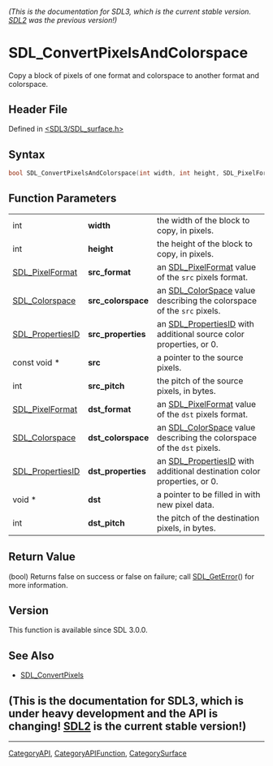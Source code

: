 ###### (This is the documentation for SDL3, which is the current stable version. [SDL2](https://wiki.libsdl.org/SDL2/) was the previous version!)
# SDL_ConvertPixelsAndColorspace

Copy a block of pixels of one format and colorspace to another format and colorspace.

## Header File

Defined in [<SDL3/SDL_surface.h>](https://github.com/libsdl-org/SDL/blob/main/include/SDL3/SDL_surface.h)

## Syntax

```c
bool SDL_ConvertPixelsAndColorspace(int width, int height, SDL_PixelFormat src_format, SDL_Colorspace src_colorspace, SDL_PropertiesID src_properties, const void *src, int src_pitch, SDL_PixelFormat dst_format, SDL_Colorspace dst_colorspace, SDL_PropertiesID dst_properties, void *dst, int dst_pitch);
```

## Function Parameters

|                                      |                    |                                                                                             |
| ------------------------------------ | ------------------ | ------------------------------------------------------------------------------------------- |
| int                                  | **width**          | the width of the block to copy, in pixels.                                                  |
| int                                  | **height**         | the height of the block to copy, in pixels.                                                 |
| [SDL_PixelFormat](SDL_PixelFormat)   | **src_format**     | an [SDL_PixelFormat](SDL_PixelFormat) value of the `src` pixels format.                     |
| [SDL_Colorspace](SDL_Colorspace)     | **src_colorspace** | an [SDL_ColorSpace](SDL_ColorSpace) value describing the colorspace of the `src` pixels.    |
| [SDL_PropertiesID](SDL_PropertiesID) | **src_properties** | an [SDL_PropertiesID](SDL_PropertiesID) with additional source color properties, or 0.      |
| const void *                         | **src**            | a pointer to the source pixels.                                                             |
| int                                  | **src_pitch**      | the pitch of the source pixels, in bytes.                                                   |
| [SDL_PixelFormat](SDL_PixelFormat)   | **dst_format**     | an [SDL_PixelFormat](SDL_PixelFormat) value of the `dst` pixels format.                     |
| [SDL_Colorspace](SDL_Colorspace)     | **dst_colorspace** | an [SDL_ColorSpace](SDL_ColorSpace) value describing the colorspace of the `dst` pixels.    |
| [SDL_PropertiesID](SDL_PropertiesID) | **dst_properties** | an [SDL_PropertiesID](SDL_PropertiesID) with additional destination color properties, or 0. |
| void *                               | **dst**            | a pointer to be filled in with new pixel data.                                              |
| int                                  | **dst_pitch**      | the pitch of the destination pixels, in bytes.                                              |

## Return Value

(bool) Returns false on success or false on failure; call
[SDL_GetError](SDL_GetError)() for more information.

## Version

This function is available since SDL 3.0.0.

## See Also

- [SDL_ConvertPixels](SDL_ConvertPixels)


## (This is the documentation for SDL3, which is under heavy development and the API is changing! [SDL2](https://wiki.libsdl.org/SDL2/) is the current stable version!)



----
[CategoryAPI](CategoryAPI), [CategoryAPIFunction](CategoryAPIFunction), [CategorySurface](CategorySurface)

